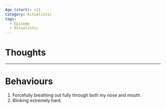 ```yaml
---
Age (start): <11
Category: Ritualistic
tags:
  - Episode
  - Ritualistic
---
```

# Thoughts
---
# Behaviours
1. Forcefully breathing out fully through both my nose and mouth.
2. Blinking extremely hard.